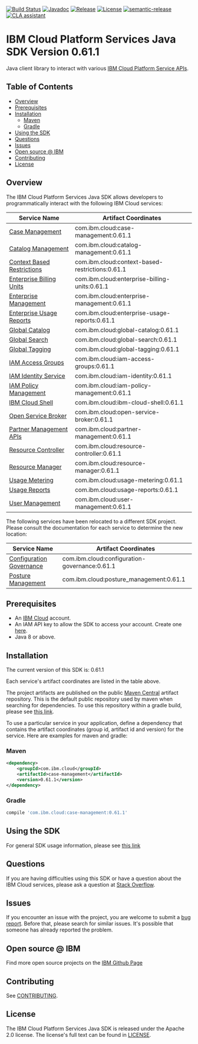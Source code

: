 [![Build Status](https://github.com/IBM/platform-services-java-sdk/actions/workflows/build.yaml/badge.svg)](https://github.com/IBM/platform-services-java-sdk/actions/workflows/build.yaml)
[![Javadoc](https://img.shields.io/static/v1?label=javadoc&message=latest&color=blue)](https://ibm.github.io/platform-services-java-sdk/docs/latest)
[![Release](https://img.shields.io/github/v/release/IBM/platform-services-java-sdk)](https://github.com/IBM/platform-services-java-sdk/releases/latest)
[![License](https://img.shields.io/badge/License-Apache%202.0-blue.svg)](https://opensource.org/licenses/Apache-2.0)
[![semantic-release](https://img.shields.io/badge/%20%20%F0%9F%93%A6%F0%9F%9A%80-semantic--release-e10079.svg)](https://github.com/semantic-release/semantic-release)
[![CLA assistant](https://cla-assistant.io/readme/badge/IBM/platform-services-java-sdk)](https://cla-assistant.io/IBM/platform-services-java-sdk)



# IBM Cloud Platform Services Java SDK Version 0.61.1

Java client library to interact with various 
[IBM Cloud Platform Service APIs](https://cloud.ibm.com/docs?tab=api-docs&category=platform_services).

## Table of Contents

<!--
  The TOC below is generated using the `markdown-toc` node package.

      https://github.com/jonschlinkert/markdown-toc

  You should regenerate the TOC after making changes to this file.

      npx markdown-toc --maxdepth 4 -i README.md
  -->

<!-- toc -->

- [Overview](#overview)
- [Prerequisites](#prerequisites)
- [Installation](#installation)
  * [Maven](#maven)
  * [Gradle](#gradle)
- [Using the SDK](#using-the-sdk)
- [Questions](#questions)
- [Issues](#issues)
- [Open source @ IBM](#open-source--ibm)
- [Contributing](#contributing)
- [License](#license)

<!-- tocstop -->

## Overview

The IBM Cloud Platform Services Java SDK allows developers to programmatically interact with the following IBM Cloud services:

Service Name | Artifact Coordinates
--- | --- 
[Case Management](https://cloud.ibm.com/apidocs/case-management?code=java) | com.ibm.cloud:case-management:0.61.1
[Catalog Management](https://cloud.ibm.com/apidocs/resource-catalog/private-catalog?code=java) | com.ibm.cloud:catalog-management:0.61.1
[Context Based Restrictions](https://cloud.ibm.com/apidocs/context-based-restrictions?code=java) | com.ibm.cloud:context-based-restrictions:0.61.1
[Enterprise Billing Units](https://cloud.ibm.com/apidocs/enterprise-apis/billing-unit?code=java) | com.ibm.cloud:enterprise-billing-units:0.61.1
[Enterprise Management](https://cloud.ibm.com/apidocs/enterprise-apis/enterprise?code=java) | com.ibm.cloud:enterprise-management:0.61.1
[Enterprise Usage Reports](https://cloud.ibm.com/apidocs/enterprise-apis/resource-usage-reports?code=java) | com.ibm.cloud:enterprise-usage-reports:0.61.1
[Global Catalog](https://cloud.ibm.com/apidocs/resource-catalog/global-catalog?code=java) | com.ibm.cloud:global-catalog:0.61.1
[Global Search](https://cloud.ibm.com/apidocs/search?code=java) | com.ibm.cloud:global-search:0.61.1
[Global Tagging](https://cloud.ibm.com/apidocs/tagging?code=java) | com.ibm.cloud:global-tagging:0.61.1
[IAM Access Groups](https://cloud.ibm.com/apidocs/iam-access-groups?code=java) | com.ibm.cloud:iam-access-groups:0.61.1
[IAM Identity Service](https://cloud.ibm.com/apidocs/iam-identity-token-api?code=java) | com.ibm.cloud:iam-identity:0.61.1
[IAM Policy Management](https://cloud.ibm.com/apidocs/iam-policy-management?code=java) | com.ibm.cloud:iam-policy-management:0.61.1
[IBM Cloud Shell](https://cloud.ibm.com/apidocs/cloudshell?code=java) | com.ibm.cloud:ibm-cloud-shell:0.61.1
[Open Service Broker](https://cloud.ibm.com/apidocs/resource-controller/ibm-cloud-osb-api?code=java) | com.ibm.cloud:open-service-broker:0.61.1
[Partner Management APIs](https://cloud.ibm.com/apidocs/partner-apis/partner?code=go) | com.ibm.cloud:partner-management:0.61.1
[Resource Controller](https://cloud.ibm.com/apidocs/resource-controller/resource-controller?code=java) | com.ibm.cloud:resource-controller:0.61.1
[Resource Manager](https://cloud.ibm.com/apidocs/resource-controller/resource-manager?code=java) | com.ibm.cloud:resource-manager:0.61.1
[Usage Metering](https://cloud.ibm.com/apidocs/usage-metering?code=java) | com.ibm.cloud:usage-metering:0.61.1
[Usage Reports](https://cloud.ibm.com/apidocs/metering-reporting?code=java) | com.ibm.cloud:usage-reports:0.61.1
[User Management](https://cloud.ibm.com/apidocs/user-management?code=java) | com.ibm.cloud:user-management:0.61.1

The following services have been relocated to a different SDK project.
Please consult the documentation for each service to determine the new location:

Service Name | Artifact Coordinates
--- | --- 
[Configuration Governance](https://cloud.ibm.com/apidocs/security-compliance/config?code=java) | com.ibm.cloud:configuration-governance:0.61.1
[Posture Management](https://cloud.ibm.com/apidocs/security-compliance/posture?code=java) | com.ibm.cloud:posture_management:0.61.1

## Prerequisites

[ibm-cloud-onboarding]: https://cloud.ibm.com/registration

* An [IBM Cloud][ibm-cloud-onboarding] account.
* An IAM API key to allow the SDK to access your account. Create one [here](https://cloud.ibm.com/iam/apikeys).
* Java 8 or above.

## Installation
The current version of this SDK is: 0.61.1

Each service's artifact coordinates are listed in the table above.

The project artifacts are published on the public [Maven Central](https://repo1.maven.org/maven2/)
artifact repository.  This is the default public repository used by maven when searching for dependencies.
To use this repository within a gradle build, please see
[this link](https://docs.gradle.org/current/userguide/declaring_repositories.html).

To use a particular service in your application, define a dependency that contains the
artifact coordinates (group id, artifact id and version) for the service.
Here are examples for maven and gradle:

### Maven

```xml
<dependency>
    <groupId>com.ibm.cloud</groupId>
    <artifactId>case-management</artifactId>
    <version>0.61.1</version>
</dependency>
```

### Gradle
```gradle
compile 'com.ibm.cloud:case-management:0.61.1'
```

## Using the SDK
For general SDK usage information, please see [this link](https://github.com/IBM/ibm-cloud-sdk-common/blob/main/README.md)

## Questions

If you are having difficulties using this SDK or have a question about the IBM Cloud services,
please ask a question at
[Stack Overflow](http://stackoverflow.com/questions/ask?tags=ibm-cloud).

## Issues
If you encounter an issue with the project, you are welcome to submit a
[bug report](https://github.com/IBM/platform-services-java-sdk/issues).
Before that, please search for similar issues. It's possible that someone has already reported the problem.

## Open source @ IBM
Find more open source projects on the [IBM Github Page](http://ibm.github.io/)

## Contributing
See [CONTRIBUTING](CONTRIBUTING.md).

## License

The IBM Cloud Platform Services Java SDK is released under the Apache 2.0 license.
The license's full text can be found in
[LICENSE](LICENSE).
